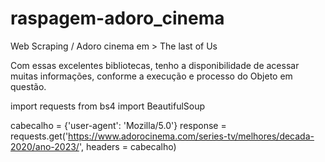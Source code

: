 # raspagem-adoro_cinema
Web Scraping / Adoro cinema em > The last of Us 


Com essas excelentes bibliotecas, tenho a disponibilidade de acessar muitas informações, conforme a execução e processo do Objeto em questão.

import requests
from bs4 import BeautifulSoup

cabecalho = {'user-agent': 'Mozilla/5.0'}
response = requests.get('https://www.adorocinema.com/series-tv/melhores/decada-2020/ano-2023/',
                          headers = cabecalho)